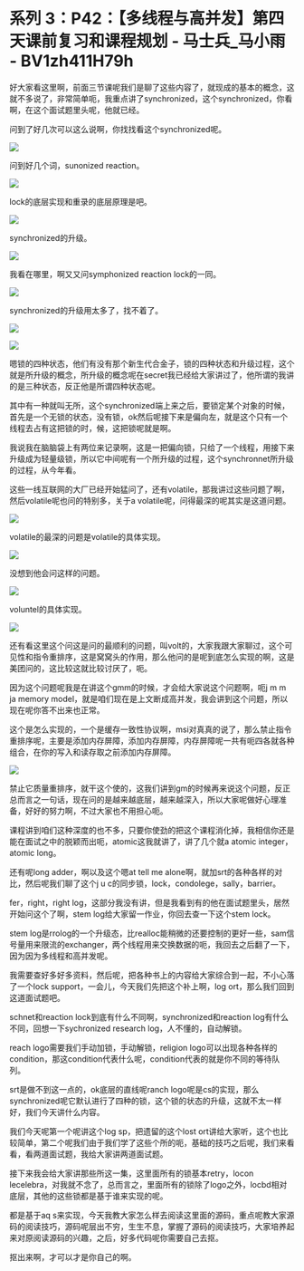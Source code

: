 # 系列 3：P42：【多线程与高并发】第四天课前复习和课程规划 - 马士兵_马小雨 - BV1zh411H79h

好大家看这里啊，前面三节课呢我们是聊了这些内容了，就现成的基本的概念，这就不多说了，非常简单呃，我重点讲了synchronized，这个synchronized，你看啊，在这个面试题里头呢，他就已经。

问到了好几次可以这么说啊，你找找看这个synchronized呢。

![](img/3f5520f999c12d18f7f7b9ef43a09c9f_1.png)

问到好几个词，sunonized reaction。

![](img/3f5520f999c12d18f7f7b9ef43a09c9f_3.png)

lock的底层实现和重录的底层原理是吧。

![](img/3f5520f999c12d18f7f7b9ef43a09c9f_5.png)

synchronized的升级。

![](img/3f5520f999c12d18f7f7b9ef43a09c9f_7.png)

我看在哪里，啊又又问symphonized reaction lock的一同。

![](img/3f5520f999c12d18f7f7b9ef43a09c9f_9.png)

synchronized的升级用太多了，找不着了。

![](img/3f5520f999c12d18f7f7b9ef43a09c9f_11.png)

![](img/3f5520f999c12d18f7f7b9ef43a09c9f_12.png)

嗯锁的四种状态，他们有没有那个新生代合金子，锁的四种状态和升级过程，这个就是所升级的概念，所升级的概念呢在secret我已经给大家讲过了，他所谓的我讲的是三种状态，反正他是所谓四种状态呢。

其中有一种就叫无所，这个synchronized端上来之后，要锁定某个对象的时候，首先是一个无锁的状态，没有锁，ok然后呢接下来是偏向左，就是这个只有一个线程去占有这把锁的时，候，这把锁呢就是啊。

我说我在脑脑袋上有两位来记录啊，这是一把偏向锁，只给了一个线程，用接下来升级成为轻量级锁，所以它中间呢有一个所升级的过程，这个synchronnet所升级的过程，从今年看。

这些一线互联网的大厂已经开始猛问了，还有volatile，那我讲过这些问题了啊，然后volatile呢也问的特别多，关于a volatile呢，问得最深的呢其实是这道问题。



![](img/3f5520f999c12d18f7f7b9ef43a09c9f_14.png)

volatile的最深的问题是volatile的具体实现。

![](img/3f5520f999c12d18f7f7b9ef43a09c9f_16.png)

没想到他会问这样的问题。

![](img/3f5520f999c12d18f7f7b9ef43a09c9f_18.png)

voluntel的具体实现。

![](img/3f5520f999c12d18f7f7b9ef43a09c9f_20.png)

还有看这里这个问这是问的最顺利的问题，叫volt的，大家我跟大家聊过，这个可见性和指令重排序，这是窝窝头的作用，那么他问的是呢到底怎么实现的啊，这是美团问的，这比较这就比较讨厌了，呃。

因为这个问题呢我是在讲这个gmm的时候，才会给大家说这个问题啊，呃j m m ja memory model，就是咱们现在是上文断成高并发，我会讲到这个问题，所以现在呢你答不出来也正常。

这个是怎么实现的，一个是缓存一致性协议啊，msi对真真的说了，那么禁止指令重排序呢，主要是添加内存屏障，添加内存屏障，内存屏障呢一共有呃四各就各种组合，在你的写入和读存取之前添加内存屏障。



![](img/3f5520f999c12d18f7f7b9ef43a09c9f_22.png)

禁止它质量重排序，就干这个使的，这我们讲到gm的时候再来说这个问题，反正总而言之一句话，现在问的是越来越底层，越来越深入，所以大家呢做好心理准备，好好的努力啊，不过大家也不用担心呃。

课程讲到咱们这种深度的也不多，只要你使劲的把这个课程消化掉，我相信你还是能在面试之中的脱颖而出呃，atomic这我就讲了，讲了几个就a atomic integer，atomic long。

还有呢long adder，啊以及这个嗯at tell me alone啊，就加srt的各种各样的对比，然后呢我们聊了这个j u c的同步锁，lock，condolege，sally，barrier。

fer，right，right log，这部分我没有讲，但是我看到有的他在面试题里头，居然开始问这个了啊，stem log给大家留一作业，你回去查一下这个stem lock。

stem log是rrolog的一个升级态，比realloc能稍微的还要控制的更好一些，sam信号量用来限流的exchanger，两个线程用来交换数据的呃，我回去之后翻了一下，因为因为多线程和高并发呢。

我需要查好多好多资料，然后呢，把各种书上的内容给大家综合到一起，不小心落了一个lock support，一会儿，今天我们先把这个补上啊，log ort，那么我们回到这道面试题吧。

schnet和reaction lock到底有什么不同啊，synchronized和reaction log有什么不同，回想一下sychronized research log，人不懂的，自动解锁。

reach logo需要我们手动加锁，手动解锁，religion logo可以出现各种各样的condition，那这condition代表什么呢，condition代表的就是你不同的等待队列。

srt是做不到这一点的，ok底层的直线呢ranch logo呢是cs的实现，那么synchronized呢它默认进行了四种的锁，这个锁的状态的升级，这就不太一样好，我们今天讲什么内容。

我们今天呢第一个呢讲这个log sp，把遗留的这个lost ort讲给大家听，这个也比较简单，第二个呢我们由于我们学了这些个所的呃，基础的技巧之后呢，我们来看看，看两道面试题，我给大家讲两道面试题。

接下来我会给大家讲那些所这一集，这里面所有的锁基本retry，locon lecelebra，对我就不念了，总而言之，里面所有的锁除了logo之外，locbd相对底层，其他的这些锁都是基于谁来实现的呢。

都是基于aq s来实现，今天我教大家怎么样去阅读这里面的源码，重点呢教大家源码的阅读技巧，源码呢层出不穷，生生不息，掌握了源码的阅读技巧，大家培养起来对原阅读源码的兴趣，之后，好多代码呢你需要自己去抠。

抠出来啊，才可以才是你自己的啊。